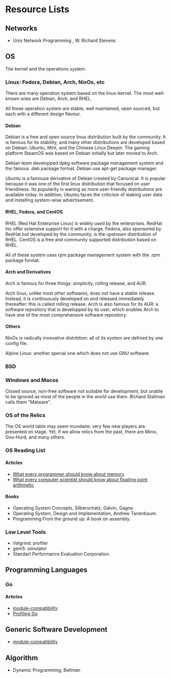 # Resource Lists

## Networks

- Unix Network Programming , W. Richard Stevens

## OS

The kernel and the operations system.

### Linux: Fedora, Debian, Arch, NixOs, etc

There are many operation system based on the linux-kernel. The most well-known ones are Debian, Arch, and RHEL.

All these operation system are stable, well maintained, open sourced, but each with a different design flavour. 

#### Debian 

Debian is a free and open source linux distribution built by the community. 
It is famous for its stability, and many other distributions are developed based on Debian: Ubuntu, Mint, and the Chinese Linux Deepin. 
The gaming platform SteamOS was based on Debian initially but later moved to Arch.

Debian team developped dpkg software package management system and the famous .deb package format.
Debian use apt-get package manager. 

Ubuntu is a famouse derivative of Debian created by Canonical. 
It is popular because it was one of the first linux distribution that focused on user friendiness. 
Its popularity is waning as more user-friendly distributions are available today. 
In addition, Ubuntu faces the criticism of leaking user data and installing system-wise advertisement. 

#### RHEL, Fedora, and CentOS

RHEL (Red Hat Enterprise Linux) is widely used by the enterprises. RedHat Inc offer extensive support for it with a charge. 
Fedora, also sponsored by RedHat but developed by the community, is the upstream distribution of RHEL. 
CentOS is a free and community supported distribution based on RHEL. 

All of these system uses rpm package management system with the .rpm package format.

#### Arch and Derivatives

Arch is famous for three things: simplicity, rolling release, and AUR.

Arch linux, unlike most other softwares, does not have a stable release. 
Instead, it is continuously developed on and released immediately thereafter: this is called rolling release. 
Arch is also famous for its AUR: a software repository 
that is developped by its user, which enables Arch to have one of the most comprehensive software repository.

#### Others 

NixOs is radically innovative distribtion: all of its system are defined by one config file.

Alpine Linux: another special one which does not use GNU software.

### BSD 

### Windows and Macos

Closed source, non-free software not suitable for development, but unable to be ignored as most of the people in the world use them. Richard Stallman calls them "Malware".

### OS of the Relics

The OS world table may seem mundane: very few new players are presented on stage. Yet, if we allow relics from the past, there are Minix, Gnu-Hurd, and many others.

### OS Reading List

#### Articles 

- [What every programmer should know about memory](https://akkadia.org/drepper/cpumemory.pdf#cite.highperfdram)
- [What every computer scientist should know about floating point arithmetic](https://docs.oracle.com/cd/E19957-01/800-7895/800-7895.pdf)

#### Books

- Operating System Concepts, Silberschatz, Galvin, Gagne.
- Operating System, Design and Implementation, Andrew Tanenbaum.
- Programming From the ground up: A book on assembly.

### Low Level Tools

- Valgrind: profiler
- gem5: simulator
- Standart Performance Evaluation Corporation.

## Programming Languages

###  Go 

#### Articles

- [module-compatibility](https://go.dev/blog/module-compatibility)
- [Profiling Go](https://go.dev/blog/pprof)

## Generic Software Development 

- [module-compatibility](https://go.dev/blog/module-compatibility)

## Algorithm 

- Dynamic Programming, Bellman 
